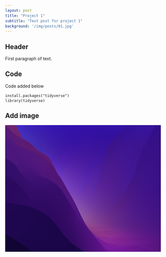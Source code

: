 ```yaml
---
layout: post
title: "Project 1"
subtitle: "Test post for project 1"
background: '/img/posts/01.jpg'
---
```


## Header
First paragraph of text.

## Code
Code added below
```
install.packages("tidyverse")
library(tidyverse)
```

## Add image
![test image](/img/posts/project1/test_image.png)
